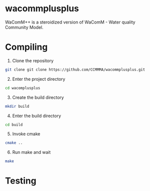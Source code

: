 # wacommplusplus
WaComM++ is a steroidized version of WaComM - Water quality Community Model.

# Compiling
1) Clone the repository
```bash
git clone git clone https://github.com/CCMMMA/wacommplusplus.git
```
2) Enter the project directory
```bash
cd wacomplusplus
```
3) Create the build directory
```bash
mkdir build
```
4) Enter the build directory
```bash
cd build
```
5) Invoke cmake
```bash
cmake ..
```
6) Run make and wait
```bash
make
```

# Testing
